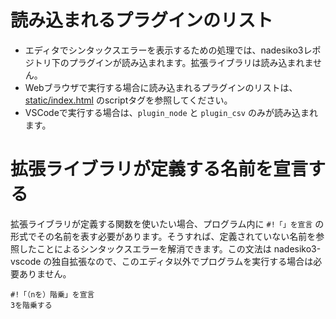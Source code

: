 # 読み込まれるプラグインのリスト
- エディタでシンタックスエラーを表示するための処理では、nadesiko3レポジトリ下のプラグインが読み込まれます。拡張ライブラリは読み込まれません。
- Webブラウザで実行する場合に読み込まれるプラグインのリストは、[static/index.html](./static/browser.html) のscriptタグを参照してください。
- VSCodeで実行する場合は、`plugin_node` と `plugin_csv` のみが読み込まれます。

# 拡張ライブラリが定義する名前を宣言する
拡張ライブラリが定義する関数を使いたい場合、プログラム内に `#!「」を宣言` の形式でその名前を表す必要があります。そうすれば、定義されていない名前を参照したことによるシンタックスエラーを解消できます。この文法は nadesiko3-vscode の独自拡張なので、このエディタ以外でプログラムを実行する場合は必要ありません。

```
#!「（nを）階乗」を宣言
3を階乗する
```

